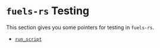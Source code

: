# `fuels-rs` Testing

This section gives you some pointers for testing in `fuels-rs`.

- [`run_script`](run-script.md)
